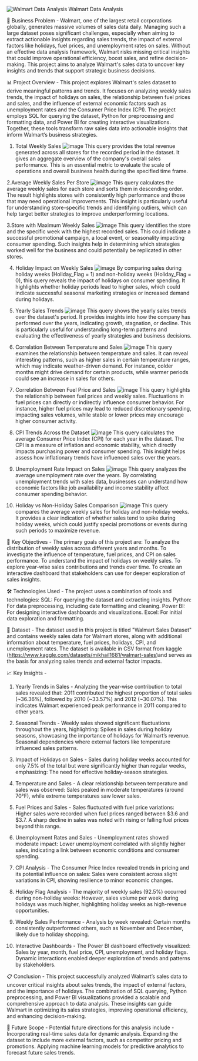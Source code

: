 ![Walmart Data Analysis](https://github.com/user-attachments/assets/2ed58e61-7f41-49a0-b39d-8ca50acd8884)
Walmart Data Analysis

🏢 Business Problem - 
Walmart, one of the largest retail corporations globally, generates massive volumes of sales data daily. Managing such a large dataset poses significant challenges, especially when aiming to extract actionable insights regarding sales trends, the impact of external factors like holidays, fuel prices, and unemployment rates on sales. Without an effective data analysis framework, Walmart risks missing critical insights that could improve operational efficiency, boost sales, and refine decision-making. This project aims to analyze Walmart's sales data to uncover key insights and trends that support strategic business decisions.

📊 Project Overview -
This project explores Walmart's sales dataset to derive meaningful patterns and trends. It focuses on analyzing weekly sales trends, the impact of holidays on sales, the relationship between fuel prices and sales, and the influence of external economic factors such as unemployment rates and the Consumer Price Index (CPI). The project employs SQL for querying the dataset, Python for preprocessing and formatting data, and Power BI for creating interactive visualizations. Together, these tools transform raw sales data into actionable insights that inform Walmart’s business strategies.

1. Total Weekly Sales
![image](https://github.com/user-attachments/assets/e09e6e0c-c29c-438b-a067-2df9ccbd331d)
This query provides the total revenue generated across all stores for the recorded period in the dataset. It gives an aggregate overview of the company's overall sales performance. This is an essential metric to evaluate the scale of operations and overall business health during the specified time frame.

2.Average Weekly Sales Per Store
![image](https://github.com/user-attachments/assets/61b6ae6f-3eca-4bc8-a43c-83574a29d7af)
This query calculates the average weekly sales for each store and sorts them in descending order. The result highlights stores with consistently high performance and those that may need operational improvements. This insight is particularly useful for understanding store-specific trends and identifying outliers, which can help target better strategies to improve underperforming locations.

3.Store with Maximum Weekly Sales
![image](https://github.com/user-attachments/assets/c65ac5f5-5998-497c-adbf-9a826ff5c7ef)
This query identifies the store and the specific week with the highest recorded sales. This could indicate a successful promotional campaign, a local event, or seasonality impacting consumer spending. Such insights help in determining which strategies worked well for the business and could potentially be replicated in other stores.

4. Holiday Impact on Weekly Sales
![image](https://github.com/user-attachments/assets/0d0a59a0-5d01-4b0e-bae6-c3b78d8ac06c)
By comparing sales during holiday weeks (Holiday_Flag = 1) and non-holiday weeks (Holiday_Flag = 0), this query reveals the impact of holidays on consumer spending. It highlights whether holiday periods lead to higher sales, which could indicate successful seasonal marketing strategies or increased demand during holidays.

5. Yearly Sales Trends
![image](https://github.com/user-attachments/assets/75e51c43-5454-4e5f-8bc3-676ca03e0ecc)
This query shows the yearly sales trends over the dataset's period. It provides insights into how the company has performed over the years, indicating growth, stagnation, or decline. This is particularly useful for understanding long-term patterns and evaluating the effectiveness of yearly strategies and business decisions.

6. Correlation Between Temperature and Sales
![image](https://github.com/user-attachments/assets/d4cec5cd-0d1d-4f3f-867f-94835cba6b64)
This query examines the relationship between temperature and sales. It can reveal interesting patterns, such as higher sales in certain temperature ranges, which may indicate weather-driven demand. For instance, colder months might drive demand for certain products, while warmer periods could see an increase in sales for others.

7. Correlation Between Fuel Price and Sales
![image](https://github.com/user-attachments/assets/ad9c6aeb-6b35-41c1-8315-535e4d2e4350)
This query highlights the relationship between fuel prices and weekly sales. Fluctuations in fuel prices can directly or indirectly influence consumer behavior. For instance, higher fuel prices may lead to reduced discretionary spending, impacting sales volumes, while stable or lower prices may encourage higher consumer activity.

8. CPI Trends Across the Dataset
![image](https://github.com/user-attachments/assets/8e263270-6503-4030-9a9f-7393c1c63b38)
This query calculates the average Consumer Price Index (CPI) for each year in the dataset. The CPI is a measure of inflation and economic stability, which directly impacts purchasing power and consumer spending. This insight helps assess how inflationary trends have influenced sales over the years.

9. Unemployment Rate Impact on Sales
![image](https://github.com/user-attachments/assets/7dbbfee7-437e-4799-b8d2-66e1496bd37c)
This query analyzes the average unemployment rate over the years. By correlating unemployment trends with sales data, businesses can understand how economic factors like job availability and income stability affect consumer spending behavior.

10. Holiday vs Non-Holiday Sales Comparison
![image](https://github.com/user-attachments/assets/bb9aaa5b-2db1-4e3d-8904-767a3361e9d6)
This query compares the average weekly sales for holiday and non-holiday weeks. It provides a clear indication of whether sales tend to spike during holiday weeks, which could justify special promotions or events during such periods to maximize revenue.


🚀 Key Objectives - 
The primary goals of this project are:
To analyze the distribution of weekly sales across different years and months.
To investigate the influence of temperature, fuel prices, and CPI on sales performance.
To understand the impact of holidays on weekly sales.
To explore year-wise sales contributions and trends over time.
To create an interactive dashboard that stakeholders can use for deeper exploration of sales insights.

🛠️ Technologies Used - 
The project uses a combination of tools and technologies:
SQL: For querying the dataset and extracting insights.
Python: For data preprocessing, including date formatting and cleaning.
Power BI: For designing interactive dashboards and visualizations.
Excel: For initial data exploration and formatting.

📂 Dataset - 
The dataset used in this project is titled "Walmart Sales Dataset" and contains weekly sales data for Walmart stores, along with additional information about temperature, fuel prices, holidays, CPI, and unemployment rates. The dataset is available in CSV format from kaggle (https://www.kaggle.com/datasets/mikhail1681/walmart-sales)and serves as the basis for analyzing sales trends and external factor impacts.

📈 Key Insights - 
1. Yearly Trends in Sales - 
Analyzing the year-wise contribution to total sales revealed that: 
2011 contributed the highest proportion of total sales (~36.36%), followed by 2010 (~33.57%) and 2012 (~30.07%).
This indicates Walmart experienced peak performance in 2011 compared to other years.

2. Seasonal Trends -
Weekly sales showed significant fluctuations throughout the years, highlighting: 
Spikes in sales during holiday seasons, showcasing the importance of holidays for Walmart’s revenue.
Seasonal dependencies where external factors like temperature influenced sales patterns.

3. Impact of Holidays on Sales -
Sales during holiday weeks accounted for only 7.5% of the total but were significantly higher than regular weeks, emphasizing:
The need for effective holiday-season strategies.

4. Temperature and Sales -
A clear relationship between temperature and sales was observed:
Sales peaked in moderate temperatures (around 70°F), while extreme temperatures saw lower sales.

5. Fuel Prices and Sales -
Sales fluctuated with fuel price variations:
Higher sales were recorded when fuel prices ranged between $3.6 and $3.7.
A sharp decline in sales was noted with rising or falling fuel prices beyond this range.

6. Unemployment Rates and Sales - 
Unemployment rates showed moderate impact:
Lower unemployment correlated with slightly higher sales, indicating a link between economic conditions and consumer spending.

7. CPI Analysis - 
The Consumer Price Index revealed trends in pricing and its potential influence on sales:
Sales were consistent across slight variations in CPI, showing resilience to minor economic changes.

8. Holiday Flag Analysis - 
The majority of weekly sales (92.5%) occurred during non-holiday weeks:
However, sales volume per week during holidays was much higher, highlighting holiday weeks as high-revenue opportunities.

9. Weekly Sales Performance - 
Analysis by week revealed:
Certain months consistently outperformed others, such as November and December, likely due to holiday shopping.

10. Interactive Dashboards - 
The Power BI dashboard effectively visualized:
Sales by year, month, fuel price, CPI, unemployment, and holiday flags.
Dynamic interactions enabled deeper exploration of trends and patterns by stakeholders.

📋 Conclusion -
This project successfully analyzed Walmart’s sales data to uncover critical insights about sales trends, the impact of external factors, and the importance of holidays. The combination of SQL querying, Python preprocessing, and Power BI visualizations provided a scalable and comprehensive approach to data analysis. These insights can guide Walmart in optimizing its sales strategies, improving operational efficiency, and enhancing decision-making.

🎯 Future Scope -
Potential future directions for this analysis include - 
Incorporating real-time sales data for dynamic analysis.
Expanding the dataset to include more external factors, such as competitor pricing and promotions.
Applying machine learning models for predictive analytics to forecast future sales trends.

